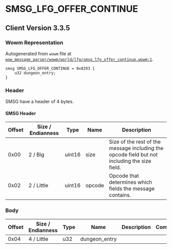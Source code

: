 # SMSG_LFG_OFFER_CONTINUE

## Client Version 3.3.5

### Wowm Representation

Autogenerated from `wowm` file at [`wow_message_parser/wowm/world/lfg/smsg_lfg_offer_continue.wowm:1`](https://github.com/gtker/wow_messages/tree/main/wow_message_parser/wowm/world/lfg/smsg_lfg_offer_continue.wowm#L1).
```rust,ignore
smsg SMSG_LFG_OFFER_CONTINUE = 0x0293 {
    u32 dungeon_entry;
}
```
### Header

SMSG have a header of 4 bytes.

#### SMSG Header

| Offset | Size / Endianness | Type   | Name   | Description |
| ------ | ----------------- | ------ | ------ | ----------- |
| 0x00   | 2 / Big           | uint16 | size   | Size of the rest of the message including the opcode field but not including the size field.|
| 0x02   | 2 / Little        | uint16 | opcode | Opcode that determines which fields the message contains.|

### Body

| Offset | Size / Endianness | Type | Name | Description | Comment |
| ------ | ----------------- | ---- | ---- | ----------- | ------- |
| 0x04 | 4 / Little | u32 | dungeon_entry |  |  |


